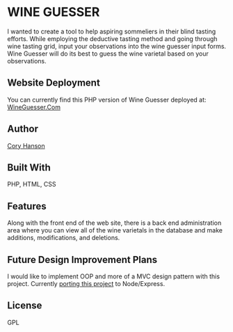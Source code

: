 # WINE GUESSER
I wanted to create a tool to help aspiring sommeliers in their blind tasting efforts. While employing the deductive tasting method and going through wine tasting grid, input your observations into the wine guesser input forms. Wine Guesser will do its best to guess the wine varietal based on your observations.

## Website Deployment
You can currently find this PHP version of Wine Guesser deployed at:
[WineGuesser.Com](https://wineguesser.com)

## Author
[Cory Hanson](https://coryhanson.us)

## Built With
PHP, HTML, CSS

## Features
Along with the front end of the web site, there is a back end administration area where you can view all of the wine varietals in the database and make additions, modifications, and deletions.

## Future Design Improvement Plans
I would like to implement OOP and more of a MVC design pattern with this project.
Currently [porting this project](https://github.com/chanson5000/WineGuesser-NoEx-Port) to Node/Express.

## License
GPL